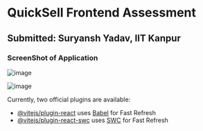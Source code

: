 # QuickSell Frontend Assessment

## Submitted: Suryansh Yadav, IIT Kanpur

### ScreenShot of Application
![image](https://github.com/0Suryansh/QuickSell-Assessment/assets/75418521/89663ddd-15c2-4d40-8326-51420b86bc1b)

![image](https://github.com/0Suryansh/QuickSell-Assessment/assets/75418521/64344b7e-7226-41de-8538-c239a5ac3c9b)


Currently, two official plugins are available:

- [@vitejs/plugin-react](https://github.com/vitejs/vite-plugin-react/blob/main/packages/plugin-react/README.md) uses [Babel](https://babeljs.io/) for Fast Refresh
- [@vitejs/plugin-react-swc](https://github.com/vitejs/vite-plugin-react-swc) uses [SWC](https://swc.rs/) for Fast Refresh

